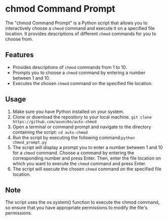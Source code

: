 # chmod Command Prompt

The "chmod Command Prompt" is a Python script that allows you to interactively choose a `chmod` command and execute it on a specified file location. It provides descriptions of different `chmod` commands for you to choose from.

## Features

- Provides descriptions of `chmod` commands from 1 to 10.
- Prompts you to choose a `chmod` command by entering a number between 1 and 10.
- Executes the chosen `chmod` command on the specified file location.

## Usage

1. Make sure you have Python installed on your system.
2. Clone or download the repository to your local machine.
  ```git clone https://github.com/aouni0n/auto-chmod```
3. Open a terminal or command prompt and navigate to the directory containing the script: `cd auto-chmod`
4. Run the script by executing the following command:`python chmod_prompt.py`
5. The script will display a prompt you to enter a number between 1 and 10 for a `chmod` command. Choose a command by entering the corresponding number and press Enter. Then, enter the file location on which you want to execute the `chmod` command and press Enter.
6. The script will execute the chosen `chmod` command on the specified file location.

## Note
  The script uses the os.system() function to execute the chmod command, so ensure that you have appropriate permissions to modify the file's permissions.
